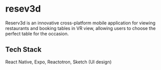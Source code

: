 # resev3d
Reserv3d is an innovative cross-platform mobile application for viewing restaurants and booking tables in VR view, allowing users to choose the perfect table for the occasion.
## Tech Stack
React Native, Expo, Reactotron, Sketch (UI design)
